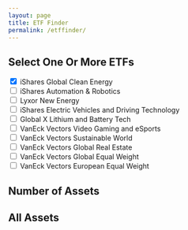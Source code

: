```yaml
---
layout: page
title: ETF Finder
permalink: /etffinder/
---
```


<div id="book-search-container">
    <h2>Select One Or More ETFs</h2>
    <div class='flexbox' id='buttons'>
        <div>
            <input type="checkbox" role="switch" value='ICLN' name="iShares Global Clean Energy" checked='true' class='stockInput'>
            iShares Global Clean Energy
        </div>
        <div>
            <input type="checkbox" role="switch" value='RBOT' name="iShares Automation & Robotics
" class='stockInput'>
            iShares Automation & Robotics
        </div>
        <div>
            <input type="checkbox" role="switch" value='NewEnergy' name="Lyxor New Energy" class='stockInput'>
            Lyxor New Energy
        </div>
        <div>
            <input type="checkbox" role="switch" value='ECAR' name="iShares Electric Vehicles and Driving Technology" class='stockInput'>
            iShares Electric Vehicles and Driving Technology
        </div>
        <div>
            <input type="checkbox" role="switch" value='GlobalXBattery' name="Global X Lithium and Battery Tech" class='stockInput'>
            Global X Lithium and Battery Tech
        </div>
        <div>
            <input type="checkbox" role="switch" value='UCTESPO' name="VanEck Vectors Video Gaming and eSports" class='stockInput'>
            VanEck Vectors Video Gaming and eSports
        </div>
        <div>
            <input type="checkbox" role="switch" value='TSWE' name="VanEck Vectors Sustainable World" class='stockInput'>
            VanEck Vectors Sustainable World
        </div>
        <div>
            <input type="checkbox" role="switch" value='TRET' name="VanEck Vectors Global Real Estate" class='stockInput'>
            VanEck Vectors Global Real Estate
        </div>
        <div>
            <input type="checkbox" role="switch" value='TGET' name="VanEck Vectors Global Equal Weight" class='stockInput'>
            VanEck Vectors Global Equal Weight
        </div>
        <div>
            <input type="checkbox" role="switch" value='TEET' name="VanEck Vectors European Equal Weight" class='stockInput'>
            VanEck Vectors European Equal Weight
        </div>
    </div>
    <h2>Number of Assets</h2>
    <div class='flexbox' id='overview'></div>
    <h2>All Assets</h2>
    <div class='flexbox' id='holdings'></div>
</div>

 
<script src="https://cdn.jsdelivr.net/npm/danfojs@0.2.2/lib/bundle.min.js"></script>
<script src="/etffinder/table.js"></script>
<link rel="stylesheet" href="/etffinder/style.css" />